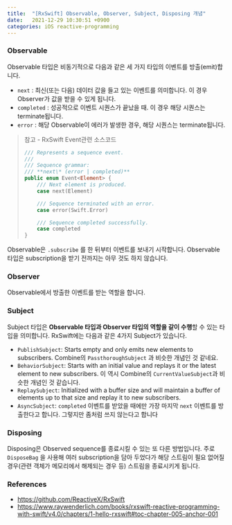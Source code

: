 ```yaml
---
title:  "[RxSwift] Observable, Observer, Subject, Disposing 개념"
date:   2021-12-29 10:30:51 +0900
categories: iOS reactive-programming
---
```




### Observable

Observable 타입은 비동기적으로 다음과 같은 세 가지 타입의 이벤트를 방출(emit)합니다. 

- `next` : 최신(또는 다음) 데이터 값을 들고 있는 이벤트를 의미합니다. 이 경우 Observer가 값을 받을 수 있게 됩니다. 
- `completed` : 성공적으로 이벤트 시퀀스가 끝났을 때. 이 경우 해당 시퀀스는 terminate됩니다. 
- `error`  : 해당 Observable이 에러가 발생한 경우, 해당 시퀀스는 terminate됩니다. 

> 참고 - RxSwift Event관련 소스코드
>
> ```swift
> /// Represents a sequence event.
> ///
> /// Sequence grammar:
> /// **next\* (error | completed)**
> public enum Event<Element> {
>     /// Next element is produced.
>     case next(Element)
> 
>     /// Sequence terminated with an error.
>     case error(Swift.Error)
> 
>     /// Sequence completed successfully.
>     case completed
> }
> ```

Observable은 `.subscribe` 를 한 뒤부터 이벤트를 보내기 시작합니다.  Observable 타입은 subscription을 받기 전까지는 아무 것도 하지 않습니다. 

### Observer

Observable에서 방출한 이벤트를 받는 역할을 합니다. 

### Subject

Subject 타입은 **Observable 타입과 Observer 타입의 역할을 같이 수행**할 수 있는 타입을 의미합니다. RxSwift에는 다음과 같은 4가지 Subject가 있습니다.

- `PublishSubject`: Starts empty and only emits new elements to subscribers. Combine의 `PassthoroughSubject` 과 비슷한 개념인 것 같네요. 
- `BehaviorSubject`: Starts with an initial value and replays it or the latest element to new subscribers. 이 역시 Combine의 `CurrentValueSubject`과 비슷한 개념인 것 같습니다. 
- `ReplaySubject`: Initialized with a buffer size and will maintain a buffer of elements up to that size and replay it to new subscribers.
- `AsyncSubject`: `completed` 이벤트를 받았을 때에만 가장 마지막 `next` 이벤트를 방출한다고 합니다. 그렇지만 좀처럼 쓰지 않는다고 합니다

### Disposing

Disposing은 Observed sequence를 종료시킬 수 있는 또 다른 방법입니다. 주로 `DisposeBag` 을 사용해 여러 subscription을 담아 두었다가 해당 스트림이 필요 없어질 경우(관련 객체가 메모리에서 해제되는 경우 등)  스트림을 종료시키게 됩니다. 



### References

- https://github.com/ReactiveX/RxSwift
- https://www.raywenderlich.com/books/rxswift-reactive-programming-with-swift/v4.0/chapters/1-hello-rxswift#toc-chapter-005-anchor-001

